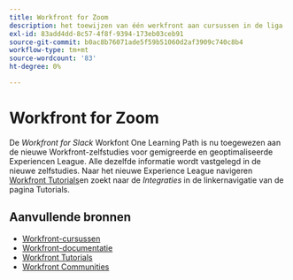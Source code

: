 ```yaml
---
title: Workfront for Zoom
description: het toewijzen van één werkfront aan cursussen in de liga
exl-id: 83add4dd-8c57-4f8f-9394-173eb03ceb91
source-git-commit: b0ac8b76071ade5f59b51060d2af3909c740c8b4
workflow-type: tm+mt
source-wordcount: '83'
ht-degree: 0%

---
```


# Workfront for Zoom

De *Workfront for Slack* Workfont One Learning Path is nu toegewezen aan de nieuwe Workfront-zelfstudies voor gemigreerde en geoptimaliseerde Experiencen League. Alle dezelfde informatie wordt vastgelegd in de nieuwe zelfstudies. Naar het nieuwe Experience League navigeren [Workfront Tutorials](https://experienceleague.adobe.com/docs/workfront-learn/tutorials-workfront/home.html)en zoekt naar de *Integraties* in de linkernavigatie van de pagina Tutorials.

## Aanvullende bronnen

* [Workfront-cursussen](https://experienceleague.adobe.com/?lang=en&amp;Solution=Workfront#courses)
* [Workfront-documentatie](https://experienceleague.adobe.com/docs/workfront.html)
* [Workfront Tutorials](https://experienceleague.adobe.com/docs/workfront-learn/tutorials-workfront/home.html)
* [Workfront Communities](https://experienceleaguecommunities.adobe.com/t5/workfront/ct-p/workfront)
